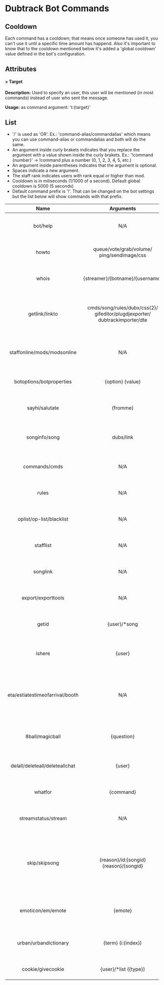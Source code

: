 # Dubtrack Bot Commands #

## Cooldown ##
Each command has a cooldown; that means once someone has used it, you can't use it until a specific time amount has happend. Also it's important to know that to the cooldown mentioned below it's added a 'global cooldown' value defined in the bot's configuration.

## Attributes ##
#### > Target ####
**Description:** Used to specify an user, this user will be mentioned (in most commands) instead of user who sent the message.

**Usage:** as command argument: 't:{target}'

## List ##
- '/' is used as 'OR'. Ex.: 'command-alias/commandalias' which means you can use command-alias or commandalias and both will do the same.
- An argument inside curly brakets indicates that you replace the argument with a value shown inside the curly brakets. Ex.: '!command {number}' -> !command plus a number (0, 1, 2, 3, 4, 5, etc.)
- An argument inside parentheses indicates that the argument is optional.
- Spaces indicate a new argument.
- The staff rank indicates users with rank equal or higher than mod.
- Cooldown is in miliseconds (1/1000 of a second). Default global cooldown is 5000 (5 seconds)
- Default command prefix is '!'. That can be changed on the bot settings but the list below will show commands with that prefix.

|               Name              |                                  Arguments                                  |                                              Description                                             |     Rank    | Cooldown |
|:-------------------------------:|:---------------------------------------------------------------------------:|:----------------------------------------------------------------------------------------------------:|:-----------:|:--------:|
|             bot/help            |                                     N/A                                     | Display description about the bot.                                                                   |     All     |     0    |
|              howto              |                  queue/vote/grab/volume/ ping/sendimage/css                 | Display useful guides for new users.                                                                 |     All     |     0    |
|              whois              |                       {streamer}/{botname}/{username}                       | Displays information about a user.                                                                   |     All     |     0    |
|          getlink/linkto         | cmds/song/rules/dubx/css(2)/ gifeditor/plugdjexporter/ dubtrackimporter/dte | Show link to a predefined option (rules, dubx, css, etc...)                                          |     All     |     0    |
|   staffonline/mods/modsonline   |                                     N/A                                     | Displays what staff users are online in the room.                                                    |     All     |     0    |
|     botoptions/botproperties    |                               {option} {value}                              | Define settings for the bot to use.                                                                  |    Staff    |    N/A   |
|          sayhi/salutate         |                                   (fromme)                                  | Make the bot say salutate to someone.                                                                |     All     |   20000  |
|          songinfo/song          |                                  dubs/link                                  | Get information about the current song.                                                              |     All     |   30000  |
|          commands/cmds          |                                     N/A                                     | Abreviation command for '!getlink cmds'                                                              |     All     |     0    |
|              rules              |                                     N/A                                     | Abreviation command for '!getlink rules'                                                             |     All     |     0    |
|     oplist/op-list/blacklist    |                                     N/A                                     | Abreviation command for '!getlink oplist'                                                            |     All     |     0    |
|            stafflist            |                                     N/A                                     | Abreviation command for '!getlink stafflist'                                                         |     All     |     0    |
|             songlink            |                                     N/A                                     | Abreviation command for '!song link'                                                                 |     All     |   30000  |
|        export/exporttools       |                                     N/A                                     | Abreviation command for '!getlink export'                                                            |     aLL     |     0    |
|              getid              |                                 {user}/*song                                | Display any user's id or the current song's id.                                                      |    Staff    |    N/A   |
|              ishere             |                                    {user}                                   | Display if a user is currently on the room.                                                          |     All     |   5000   |
| eta/estiatestimeofarrival/booth |                                     N/A                                     | Display aproximate time for selected user to reach DJ status in the room.                            |     All     |   10000  |
|         8ball/magicball         |                                  {question}                                 | Ask the bot a yes or no question and it'll answer.                                                   |     All     |   10000  |
|  delall/deleteall/deleteallchat |                                    {user}                                   | Deletes all chats from a specific user.                                                              |    Staff    |    N/A   |
|             whatfor             |                                  {command}                                  | Displays the function of a bot command.                                                              |     All     |     0    |
|       streamstatus/stream       |                                     N/A                                     | Check if streamer is currently streaming.                                                            |     All     |     0    |
|          skip/skipsong          |                    {reason}/id:{songid} {reason}/{songid}                   | Smart skip the current song or a song by id. Optional make the bot display why the song was skipped. |    Staff    |    N/A   |
|        emoticon/em/emote        |                                   {emote}                                   | Display the image of a specific Twitch Emoticon.                                                     | Resident-DJ |     0    |
|      urban/urbandictionary      |                              {term} (i:{index})                             | Display a search for a term in Urban Dictionary.                                                     |     All     |   10000  |
|        cookie/givecookie        |                            {user}/*list ({type})                            | Give someone a cookie.                                                                               |     All     |   5000   |